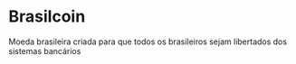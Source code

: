 # Brasilcoin
Moeda brasileira criada para que todos os brasileiros sejam libertados dos sistemas bancários
